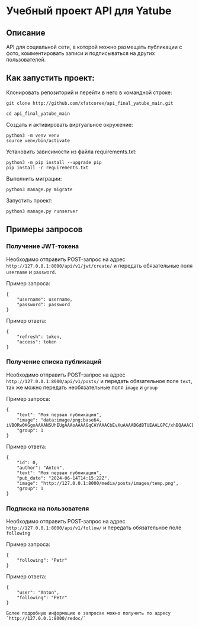 # Учебный проект API для Yatube

## Описание

API для социальной сети,  в которой можно размещать публикации с фото, комментировать записи и подписываться на других пользователей.

## Как запустить проект:

Клонировать репозиторий и перейти в него в командной строке:

```
git clone http://github.com/xfatcorex/api_final_yatube_main.git

cd api_final_yatube_main
```

Cоздать и активировать виртуальное окружение:
```
python3 -m venv venv
source venv/bin/activate
```
Установить зависимости из файла requirements.txt:
```
python3 -m pip install --upgrade pip
pip install -r requirements.txt
```
Выполнить миграции:
```
python3 manage.py migrate
```
Запустить проект:
```
python3 manage.py runserver
```

## Примеры запросов

### Получение JWT-токена

Необходимо отправить POST-запрос на адрес `http://127.0.0.1:8000/api/v1/jwt/create/`
и передать обязательные поля `username` и `password`.

Пример запроса:
```
{
    "username": username,
    "password": password
}
```
Пример ответа:
```
{
    "refresh": token,
    "access": token
}
```
### Получение списка публикаций

Необходимо отправить POST-запрос на адрес `http://127.0.0.1:8000/api/v1/posts/` 
и передать обязательное поле `text`, так же можно передать необязательные поля `image` и `group`

Пример запроса:
```
{
    "text": "Моя первая публикация",
    "image": "data:image/png;base64, iVBORw0KGgoAAAANSUhEUgAAAoAAAAGqCAYAAACbEvXuAAAABGdBTUEAALGPC/xhBQAAACBjSFJNAAB6JgAAgIQAAPoAAACA6AAAdTAAAOpgAAA6mAAAF3CculE8AAAAhGVYSWZNTQAqAAAACAAFARIAAwAAAAEAAQAAARoABQAAAAEAAABKARsABQAAAAEAAABSASgAAwAAAAEAAgAAh2kABAAAAAEAAABaAAAAAAAAAEgAAAABAAAASAAAAAEAA6ABAAMAAAABAAEAAKACAAQAAAABAAACgKADAAQAAAABAAABqgAAAAD+"
    "group": 1
}
```
Пример ответа:
```
{
    "id": 0,
    "author": "Anton",
    "text": "Моя первая публикация",
    "pub_date": "2024-06-14T14:15:22Z",
    "image": "http://127.0.0.1:8000/media/posts/images/temp.png",
    "group": 1
}
```
### Подписка на пользователя

Необходимо отправить POST-запрос на адрес `http://127.0.0.1:8000/api/v1/follow/` 
и передать обязательное поле `following`

Пример запроса:
```
{
    "following": "Petr"
}
```
Пример ответа:
```
{
    "user": "Anton",
    "following": "Petr"
}

Более подробную информацию о запросах можно получить по адресу `http://127.0.0.1:8000/redoc/`
